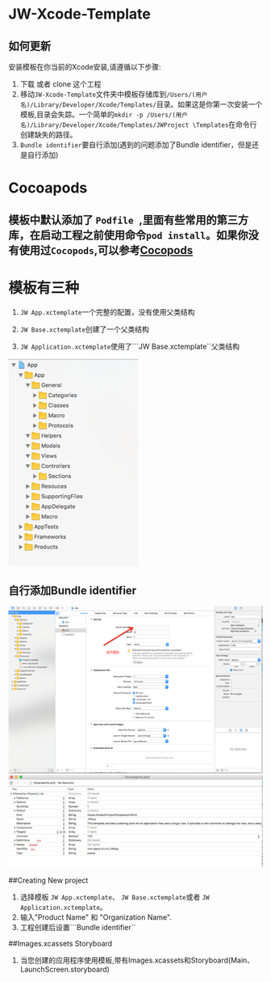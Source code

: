 # JW-Xcode-Template

## 如何更新

安装模板在你当前的Xcode安装,请遵循以下步骤:

1. 下载 或者 clone 这个工程
2. 移动```JW-Xcode-Template```文件夹中模板存储库到```/Users/(用户名)/Library/Developer/Xcode/Templates/```目录。如果这是你第一次安装一个模板,目录会失踪。一个简单的```mkdir -p /Users/(用户名)/Library/Developer/Xcode/Templates/JWProject \Templates```在命令行创建缺失的路径。
3. ```Bundle identifier```要自行添加(遇到的问题添加了Bundle identifier，但是还是自行添加)

# Cocoapods 
## 模板中默认添加了 ```Podfile ```,里面有些常用的第三方库，在启动工程之前使用命令```pod install```。如果你没有使用过```Cocopods```,可以参考[Cocopods](https://cocoapods.org/)

# 模板有三种

1. ```JW App.xctemplate```一个完整的配置，没有使用父类结构

2. ```JW Base.xctemplate```创建了一个父类结构

3. ```JW Application.xctemplate```使用了```JW Base.xctemplate``父类结构


![目录](https://github.com/yangjw/JW-Xcode-Template/blob/master/Images/1.png)

## 自行添加Bundle identifier
![identifier](https://github.com/yangjw/JW-Xcode-Template/blob/master/Images/2.png)
![TemplateInfo](https://github.com/yangjw/JW-Xcode-Template/blob/master/Images/4.png)

##Creating New project
1. 选择模板 ```JW App.xctemplate```、 ```JW Base.xctemplate```或者 ```JW Application.xctemplate```。
2. 输入"Product Name" 和 "Organization Name".
3. 工程创建后设置```Bundle identifier``

##Images.xcassets Storyboard 
1. 当您创建的应用程序使用模板,带有Images.xcassets和Storyboard(Main、LaunchScreen.storyboard)



